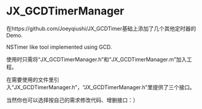 # JX_GCDTimerManager

在https://github.com/Joeyqiushi/JX_GCDTimer基础上添加了几个其他定时器的Demo.

NSTimer like tool implemented using GCD.

使用时只需将“JX_GCDTimerManager.h”和“JX_GCDTimerManager.m”加入工程。

在需要使用的文件里引入“JX_GCDTimerManager.h”，“JX_GCDTimerManager.h”里提供了三个接口。

当然你也可以选择按自己的需求修改代码、增删接口：）
